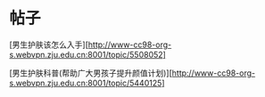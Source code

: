 







# 帖子

[男生护肤该怎么入手][http://www-cc98-org-s.webvpn.zju.edu.cn:8001/topic/5508052]

[男生护肤科普(帮助广大男孩子提升颜值计划)][http://www-cc98-org-s.webvpn.zju.edu.cn:8001/topic/5440125]

